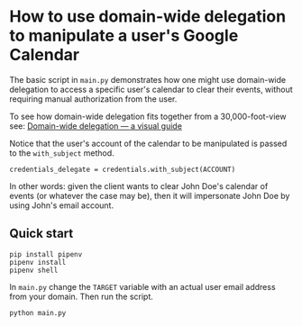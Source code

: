 # How to use domain-wide delegation to manipulate a user's Google Calendar

The basic script in `main.py` demonstrates how one might use domain-wide delegation to access a specific user's calendar to clear their events, without requiring manual authorization from the user.

To see how domain-wide delegation fits together from a 30,000-foot-view see: [Domain-wide delegation — a visual guide](https://github.com/lewisrodgers/notes/blob/master/domain-wide-delegation-visual-guide.md)

Notice that the user's account of the calendar to be manipulated is passed to the `with_subject` method.

```
credentials_delegate = credentials.with_subject(ACCOUNT)
```

In other words: given the client wants to clear John Doe's calendar of events (or whatever the case may be), then it will impersonate John Doe by using John's email account. 

## Quick start

```
pip install pipenv
pipenv install
pipenv shell
```

In `main.py` change the `TARGET` variable with an actual user email address from your domain. Then run the script.

```
python main.py
```
